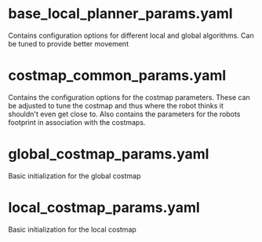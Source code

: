 # base_local_planner_params.yaml
Contains configuration options for different local and global algorithms. Can be tuned to provide better movement

# costmap_common_params.yaml
Contains the configuration options for the costmap parameters. These can be adjusted to tune the costmap and thus where the robot thinks it shouldn't even get close to. Also contains the parameters for the robots footprint in association with the costmaps.

# global_costmap_params.yaml
Basic initialization for the global costmap

# local_costmap_params.yaml
Basic initialization for the local costmap